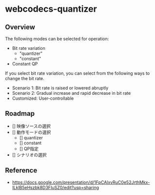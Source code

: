 # webcodecs-quantizer

## Overview
The following modes can be selected for operation:
- Bit rate variation
  - "quantizer"
  - "constant"
- Constant QP

If you select bit rate variation, you can select from the following ways to change the bit rate.
- Scenario 1: Bit rate is raised or lowered abruptly
- Scenario 2: Gradual increase and rapid decrease in bit rate
- Customized: User-controllable

## Roadmap
- [] 映像ソースの選択
- [] 動作モードの選択
  - [] quantizer
  - [] constant
  - [] QP指定
- [] シナリオの選択

## Reference
- https://docs.google.com/presentation/d/1FpCAlxvRuC0e52JrthMkx-ILklB5eHszbk8D3FIuSZ0/edit?usp=sharing